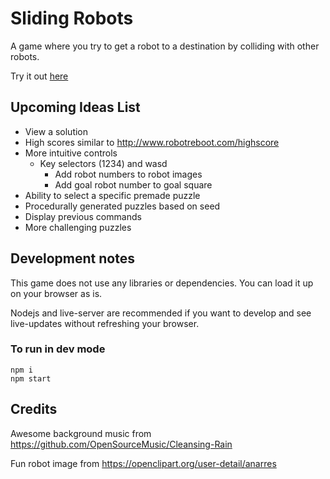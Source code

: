 # Sliding Robots

A game where you try to get a robot to a destination by colliding with other robots.

Try it out [here](https://simondiep.github.io/sliding-robots/)

## Upcoming Ideas List

* View a solution
* High scores similar to http://www.robotreboot.com/highscore
* More intuitive controls
  * Key selectors (1234) and wasd
    * Add robot numbers to robot images
    * Add goal robot number to goal square
* Ability to select a specific premade puzzle
* Procedurally generated puzzles based on seed
* Display previous commands
* More challenging puzzles

## Development notes

This game does not use any libraries or dependencies. You can load it up on your browser as is.

Nodejs and live-server are recommended if you want to develop and see live-updates without refreshing your browser.

### To run in dev mode

```
npm i
npm start
```

## Credits

Awesome background music from https://github.com/OpenSourceMusic/Cleansing-Rain

Fun robot image from https://openclipart.org/user-detail/anarres
